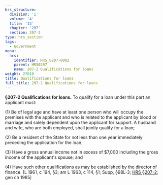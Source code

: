 ```yaml
---
hrs_structure:
  division: '1'
  volume: '4'
  title: '13'
  chapter: '207'
  section: 207-2
type: hrs_section
tags:
  - Government
menu:
  hrs:
    identifier: HRS_0207-0002
    parent: HRS0207
    name: 207-2 Qualifications for loans
weight: 27010
title: Qualifications for loans
full_title: 207-2 Qualifications for loans
---
```

**§207-2 Qualifications for loans.** To qualify for a loan under this part an applicant must:

(1) Be of legal age and have at least one person who will occupy the premises with the applicant and who is related to the applicant by blood or marriage and solely dependent upon the applicant for support. A husband and wife, who are both employed, shall jointly qualify for a loan;

(2) Be a resident of the State for not less than one year immediately preceding the application for the loan;

(3) Have a gross annual income not in excess of $7,000 including the gross income of the applicant's spouse; and

(4) Have such other qualifications as may be established by the director of finance. [L 1961, c 194, §3; am L 1963, c 114, §1; Supp, §98L-3; [HRS §207-2](/title-13/chapter-207/section-207-2/); gen ch 1985]
